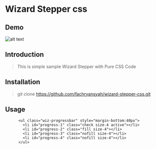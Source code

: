 # Wizard Stepper css

## Demo

![alt text](https://cdn.pbrd.co/images/HmdeLO6.png)

## Introduction

> This is simple sample Wizard Stepper with Pure CSS Code


## Installation

> git clone https://github.com/fachryansyah/wizard-stepper-css.git

## Usage
```
      <ul class="wiz-progressbar" style="margin-bottom:40px">
        <li id="progress-1" class="check size-4 active"></li>
        <li id="progress-2" class="fill size-4"></li>
        <li id="progress-3" class="nofill size-4"></li>
        <li id="progress-4" class="nofill size-4"></li>
      </ul>
```